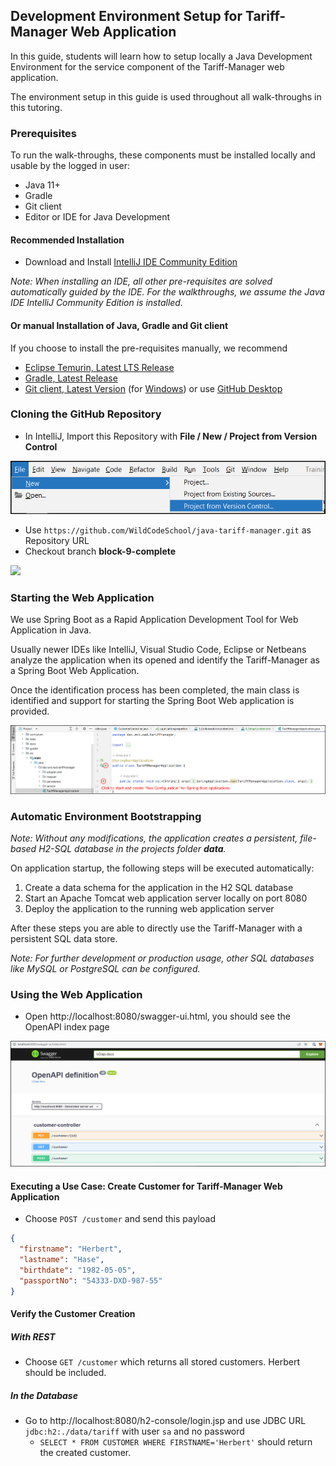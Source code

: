 ## Development Environment Setup for Tariff-Manager Web Application

In this guide, students will learn how to setup locally a Java Development Environment for the service component of the Tariff-Manager web application.

The environment setup in this guide is used throughout all walk-throughs in this tutoring.

### Prerequisites

To run the walk-throughs, these components must be installed locally and usable by the logged in user: 

* Java 11+
* Gradle
* Git client
* Editor or IDE for Java Development

#### Recommended Installation

* Download and Install [IntelliJ IDE Community Edition](https://www.jetbrains.com/idea/download/#section=windows)

_Note: When installing an IDE, all other pre-requisites are solved automatically guided by the IDE. For the walkthroughs, we assume the Java IDE IntelliJ Community Edition is installed._

#### Or manual Installation of Java, Gradle and Git client

If you choose to install the pre-requisites manually, we recommend

* [Eclipse Temurin, Latest LTS Release](https://adoptium.net/de/)
* [Gradle, Latest Release](https://gradle.org/install/)
* [Git client, Latest Version](https://gitforwindows.org/) (for [Windows](https://gitforwindows.org/)) or use [GitHub Desktop](https://desktop.github.com/)

### Cloning the GitHub Repository

* In IntelliJ, Import this Repository with **File / New / Project from Version Control**

![](../../../docs/img/file-new-vcs.png)

* Use `https://github.com/WildCodeSchool/java-tariff-manager.git` as Repository URL
* Checkout branch **block-9-complete**

![](https://i.imgur.com/0C2q4fy.png)

### Starting the Web Application

We use Spring Boot as a Rapid Application Development Tool for Web Application in Java.

Usually newer IDEs like IntelliJ, Visual Studio Code, Eclipse or Netbeans analyze the application when its opened and identify the Tariff-Manager as a Spring Boot Web Application.

Once the identification process has been completed, the main class is identified and support for starting the Spring Boot Web application is provided.

![](../../../docs/img/create-run-config.png)

### Automatic Environment Bootstrapping

_Note: Without any modifications, the application creates a persistent, file-based H2-SQL database in the projects folder **data**._

On application startup, the following steps will be executed automatically:

1. Create a data schema for the application in the H2 SQL database
2. Start an Apache Tomcat web application server locally on port 8080
3. Deploy the application to the running web application server

After these steps you are able to directly use the Tariff-Manager with a persistent SQL data store.

_Note: For further development or production usage, other SQL databases like MySQL or PostgreSQL can be configured._

### Using the Web Application

* Open http://localhost:8080/swagger-ui.html, you should see the OpenAPI index page

![](../../../docs/img/openapi-index.png)

#### Executing a Use Case: Create Customer for Tariff-Manager Web Application

* Choose `POST /customer` and send this payload

```json
{
  "firstname": "Herbert",
  "lastname": "Hase",
  "birthdate": "1982-05-05",
  "passportNo": "54333-DXD-987-55"
}
```

#### Verify the Customer Creation

##### With REST

* Choose `GET /customer` which returns all stored customers. Herbert should be included.

##### In the Database

* Go to http://localhost:8080/h2-console/login.jsp and use JDBC URL `jdbc:h2:./data/tariff` with user `sa` and no password
  * `SELECT * FROM CUSTOMER WHERE FIRSTNAME='Herbert'` should return the created customer. 
